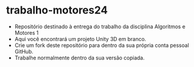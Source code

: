 # trabalho-motores24
- Repositório destinado à entrega do trabalho da disciplina Algoritmos e Motores 1
- Aqui você encontrará um projeto Unity 3D em branco.
- Crie um fork deste repositório para dentro da sua própria conta pessoal GitHub.
- Trabalhe normalmente dentro da sua versão copiada.
